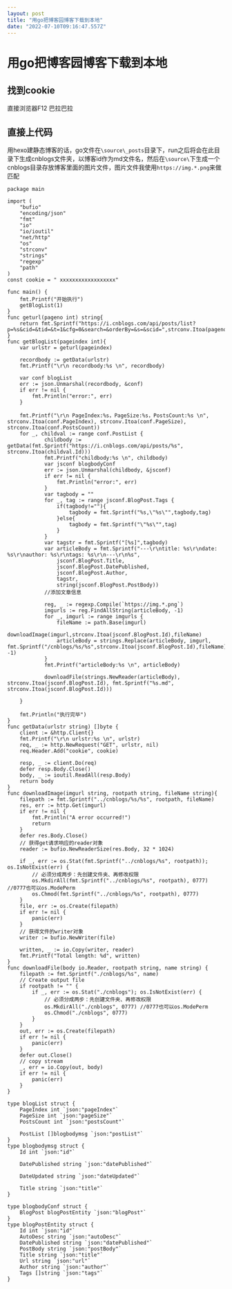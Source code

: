 ```yaml
---
layout: post
title: "用go把博客园博客下载到本地"
date: "2022-07-10T09:16:47.557Z"
---
```

用go把博客园博客下载到本地
==============

找到cookie
--------

直接浏览器F12 巴拉巴拉

直接上代码
-----

用hexo建静态博客的话，go文件在`\source\_posts`目录下，run之后将会在此目录下生成cnblogs文件夹，以博客id作为md文件名，然后在`\source\`下生成一个cnblogs目录存放博客里面的图片文件，图片文件我使用`https://img.*.png`来做匹配

    package main
    
    import (
    	"bufio"
    	"encoding/json"
    	"fmt"
    	"io"
    	"io/ioutil"
    	"net/http"
    	"os"
    	"strconv"
    	"strings"
    	"regexp"
    	"path"
    )
    const cookie = " xxxxxxxxxxxxxxxxxx"
    
    func main() {
        fmt.Printf("开始执行")
    	getBlogList(1)
    }
    func geturl(pageno int) string{
        return fmt.Sprintf("https://i.cnblogs.com/api/posts/list?p=%s&cid=&tid=&t=1&cfg=0&search=&orderBy=&s=&scid=",strconv.Itoa(pageno))
    }
    func getBlogList(pageindex int){
    	var urlstr = geturl(pageindex)
    
    	recordbody := getData(urlstr)
    	fmt.Printf("\r\n recordbody:%s \n", recordbody)
    
    	var conf blogList
    	err := json.Unmarshal(recordbody, &conf)
    	if err != nil {
    		fmt.Println("error:", err)
    	}
    
    	fmt.Printf("\r\n PageIndex:%s，PageSize:%s，PostsCount:%s \n", strconv.Itoa(conf.PageIndex), strconv.Itoa(conf.PageSize), strconv.Itoa(conf.PostsCount))
    	for _, childval := range conf.PostList {
    			childbody := getData(fmt.Sprintf("https://i.cnblogs.com/api/posts/%s", strconv.Itoa(childval.Id)))
    			fmt.Printf("childbody:%s \n", childbody)
    			var jsconf blogbodyConf
    			err := json.Unmarshal(childbody, &jsconf)
    			if err != nil {
    				fmt.Println("error:", err)
    			}
    			var tagbody = ""
    			for _, tag := range jsconf.BlogPost.Tags {
    				if(tagbody!=""){
    					tagbody = fmt.Sprintf("%s,\"%s\"",tagbody,tag)
    				}else{
    					tagbody = fmt.Sprintf("\"%s\"",tag)
    				}
    			}
    			var tagstr = fmt.Sprintf("[%s]",tagbody)
    			var articleBody = fmt.Sprintf("---\r\ntitle: %s\r\ndate: %s\r\nauthor: %s\r\ntags: %s\r\n---\r\n%s",
    			    jsconf.BlogPost.Title,
    				jsconf.BlogPost.DatePublished,
    				jsconf.BlogPost.Author,
    				tagstr,
    			    string(jsconf.BlogPost.PostBody))
    			//添加文章信息
    
    			reg, _ := regexp.Compile(`https://img.*.png`)
    			imgurls := reg.FindAllString(articleBody, -1)
    			for _, imgurl := range imgurls {
    				fileName := path.Base(imgurl)
    				downloadImage(imgurl,strconv.Itoa(jsconf.BlogPost.Id),fileName)
    				articleBody = strings.Replace(articleBody, imgurl, fmt.Sprintf("/cnblogs/%s/%s",strconv.Itoa(jsconf.BlogPost.Id),fileName), -1)
    			}
    			fmt.Printf("articleBody:%s \n", articleBody)
    
    			downloadFile(strings.NewReader(articleBody), strconv.Itoa(jsconf.BlogPost.Id), fmt.Sprintf("%s.md",  strconv.Itoa(jsconf.BlogPost.Id)))
    		
    	}
    
    	fmt.Println("执行完毕")
    }
    func getData(urlstr string) []byte {
    	client := &http.Client{}
    	fmt.Printf("\r\n urlstr:%s \n", urlstr)
    	req, _ := http.NewRequest("GET", urlstr, nil)
    	req.Header.Add("cookie", cookie)
    
    	resp, _ := client.Do(req)
    	defer resp.Body.Close()
    	body, _ := ioutil.ReadAll(resp.Body)
    	return body
    }
    func downloadImage(imgurl string, rootpath string, fileName string){
    	filepath := fmt.Sprintf("../cnblogs/%s/%s", rootpath, fileName)
    	res, err := http.Get(imgurl)
    	if err != nil {
    		fmt.Println("A error occurred!")
    		return
    	}
    	defer res.Body.Close()
    	// 获得get请求响应的reader对象
    	reader := bufio.NewReaderSize(res.Body, 32 * 1024)
    
        if _, err := os.Stat(fmt.Sprintf("../cnblogs/%s", rootpath)); os.IsNotExist(err) {
    		// 必须分成两步：先创建文件夹、再修改权限
    		os.MkdirAll(fmt.Sprintf("../cnblogs/%s", rootpath), 0777) //0777也可以os.ModePerm
    		os.Chmod(fmt.Sprintf("../cnblogs/%s", rootpath), 0777)
    	}
    	file, err := os.Create(filepath)
    	if err != nil {
    		panic(err)
    	}
    	// 获得文件的writer对象
    	writer := bufio.NewWriter(file)
    
    	written, _ := io.Copy(writer, reader)
    	fmt.Printf("Total length: %d", written)
    }
    func downloadFile(body io.Reader, rootpath string, name string) {
        filepath := fmt.Sprintf("./cnblogs/%s", name)
    	// Create output file
    	if rootpath != "" {
    		if _, err := os.Stat("./cnblogs"); os.IsNotExist(err) {
    			// 必须分成两步：先创建文件夹、再修改权限
    			os.MkdirAll("./cnblogs", 0777) //0777也可以os.ModePerm
    			os.Chmod("./cnblogs", 0777)
    		}
    	}
    	out, err := os.Create(filepath)
    	if err != nil {
    		panic(err)
    	}
    	defer out.Close()
    	// copy stream
    	_, err = io.Copy(out, body)
    	if err != nil {
    		panic(err)
    	}
    }
    
    type blogList struct {
    	PageIndex int `json:"pageIndex"`
    	PageSize int `json:"pageSize"`
    	PostsCount int `json:"postsCount"`
    
    	PostList []blogbodymsg `json:"postList"`
    }
    type blogbodymsg struct {
    	Id int `json:"id"`
    
    	DatePublished string `json:"datePublished"`
    
    	DateUpdated string `json:"dateUpdated"`
    
    	Title string `json:"title"`
    }
    
    type blogbodyConf struct {
    	BlogPost blogPostEntity `json:"blogPost"`
    }
    type blogPostEntity struct {
    	Id int `json:"id"`
    	AutoDesc string `json:"autoDesc"`
    	DatePublished string `json:"datePublished"`
    	PostBody string `json:"postBody"`
    	Title string `json:"title"`
    	Url string `json:"url"`
    	Author string `json:"author"`
    	Tags []string `json:"tags"` 
    }